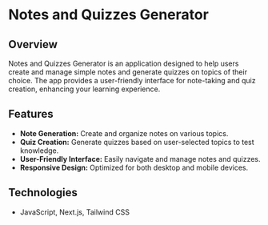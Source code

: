 # Notes and Quizzes Generator

## Overview

Notes and Quizzes Generator is an application designed to help users create and manage simple notes and generate quizzes on topics of their choice. The app provides a user-friendly interface for note-taking and quiz creation, enhancing your learning experience.

## Features

- **Note Generation:** Create and organize notes on various topics.
- **Quiz Creation:** Generate quizzes based on user-selected topics to test knowledge.
- **User-Friendly Interface:** Easily navigate and manage notes and quizzes.
- **Responsive Design:** Optimized for both desktop and mobile devices.

## Technologies

- JavaScript, Next.js, Tailwind CSS
